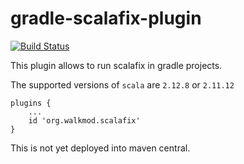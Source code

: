 gradle-scalafix-plugin
======================

[![Build Status](https://travis-ci.org/rpau/gradle-scalafix-plugin.svg?branch=master)](https://travis-ci.org/rpau/gradle-scalafix-plugin)

This plugin allows to run scalafix in gradle projects. 

The supported versions of `scala` are `2.12.8` or `2.11.12` 

```
plugins {
    ...
    id 'org.walkmod.scalafix'
}

```

This is not yet deployed into maven central.
